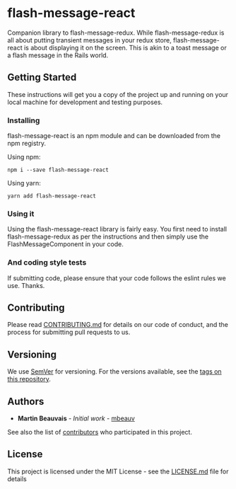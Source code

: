 # flash-message-react

Companion library to flash-message-redux.  While flash-message-redux is all about putting transient messages in your redux store,
flash-message-react is about displaying it on the screen. This is akin to a toast message or a flash message in the Rails world.

## Getting Started

These instructions will get you a copy of the project up and running on your local machine for development and testing purposes. 

### Installing

flash-message-react is an npm module and can be downloaded from the npm registry.

Using npm:

```
npm i --save flash-message-react
```

Using yarn:

```
yarn add flash-message-react
```
### Using it

Using the flash-message-react library is fairly easy.  You first need to install flash-message-redux as per the instructions and
then simply use the FlashMessageComponent in your code.

### And coding style tests

If submitting code, please ensure that your code follows the eslint rules we use. Thanks.

## Contributing

Please read [CONTRIBUTING.md](https://gist.github.com/mbeauv/214b791a2512201886e4833a3c64241f) for details on our code of conduct, and the process for submitting pull requests to us.

## Versioning

We use [SemVer](http://semver.org/) for versioning. For the versions available, see the [tags on this repository](https://github.com/your/project/tags).

## Authors

* **Martin Beauvais** - *Initial work* - [mbeauv](https://github.com/mbeauv)

See also the list of [contributors](https://github.com/mbeauv/flash-message-react/contributors) who participated in this project.

## License

This project is licensed under the MIT License - see the [LICENSE.md](LICENSE.md) file for details
